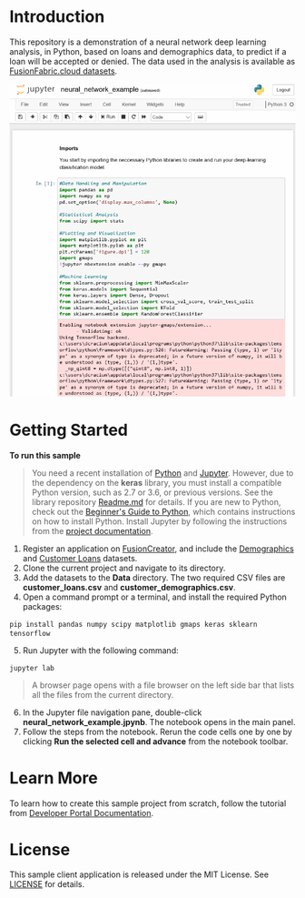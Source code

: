 # Introduction 
This repository is a demonstration of a neural network deep learning analysis, in Python, based on loans and demographics data, to predict if a loan will be accepted or denied. The data used in the analysis is available as [FusionFabric.cloud datasets](https://developer.fusionfabric.cloud/explore/datasets).  

![Jupyter-Notebook](gif/datascience-datasets.gif)
# Getting Started

**To run this sample**
> You need a recent installation of [Python](https://www.python.org/) and [Jupyter](https://jupyter.org/). However, due to the dependency on the **keras** library, you must install a compatible Python version, such as 2.7 or 3.6, or previous versions. See the library repository [Readme.md](https://github.com/keras-team/keras/blob/master/README.md) for details.
> If you are new to Python, check out the [Beginner's Guide to Python](https://wiki.python.org/moin/BeginnersGuide), which contains instructions on how to install Python.
> Install Jupyter by following the instructions from the [project documentation](https://jupyter.org/install.html).  

1. Register an application on [FusionCreator](https://developer.fusionfabric.cloud), and include the [Demographics](https://developer.fusionfabric.cloud/dataset/demographics-v1-2e6f9318-5d0c-464b-bf21-ee7069cfcb49) and [Customer Loans](https://developer.fusionfabric.cloud/dataset/customer-loans-v1-2e6f9318-5d0c-464b-bf21-ee7069cfcb49) datasets.
2. Clone the current project and navigate to its directory.
3. Add the datasets to the **Data** directory. The two required CSV files are **customer_loans.csv** and **customer_demographics.csv**.
4. Open a command prompt or a terminal, and install the required Python packages:
```
pip install pandas numpy scipy matplotlib gmaps keras sklearn tensorflow
```
5. Run Jupyter with the following command:
```
jupyter lab
``` 
  > A browser page opens with a file browser on the left side bar that lists all the files from the current directory.  
6. In the Jupyter file navigation pane, double-click **neural_network_example.jpynb**. The notebook opens in the main panel. 
7. Follow the steps from the notebook. Rerun the code cells one by one by clicking **Run the selected cell and advance** from the notebook toolbar. 

# Learn More

To learn how to create this sample project from scratch, follow the tutorial from [Developer Portal Documentation](https://developer.fusionfabric.cloud/documentation/sample-client-datasets). 

# License

This sample client application is released under the MIT License. See [LICENSE](LICENSE) for details.
